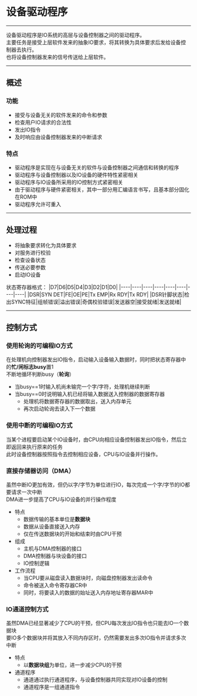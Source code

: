 
# 设备驱动程序

---
设备驱动程序是IO系统的高层与设备控制器之间的驱动程序。  
主要任务是接受上层软件发来的抽象IO要求，将其转换为具体要求后发给设备控制器去执行。  
也将设备控制器发来的信号传送给上层软件。

---
## 概述
### 功能
* 接受与设备无关的软件发来的命令和参数
* 检查用户IO请求的合法性
* 发出IO指令
* 及时响应由设备控制器发来的中断请求

### 特点
* 驱动程序是实现在与设备无关的软件与设备控制器之间通信和转换的程序
* 驱动程序与设备控制器以及IO设备的硬件特性紧密相关
* 驱动程序与IO设备所采用的IO控制方式紧密相关
* 由于驱动程序与硬件紧密相关，其中一部分用汇编语言书写，且基本部分固化在ROM中
* 驱动程序允许可重入

---
## 处理过程
* 将抽象要求转化为具体要求
* 对服务进行校验
* 检查设备状态
* 传送必要参数
* 启动IO设备

状态寄存器格式：
|D7|D6|D5|D4|D3|D2|D1|D0|
|----|----|----|----|----|----|----|----|
|DSR|SYN DET|FE|OE|PE|Tx EMP|Rx RDY|Tx RDY|
|DSR针脚状态|检出SYNC特征|组帧错误|溢出错误|奇偶校验错误|发送器空|接受就绪|发送就绪|

---
## 控制方式
### 使用轮询的可编程IO方式
在处理机向控制器发出IO指令，启动输入设备输入数据时，同时把状态寄存器中的**忙/闲标志busy**置1  
不断地循环判断busy（**轮询**）
* 当busy==1时输入机尚未输完一个字/字符，处理机继续判断
* 当busy==0时说明输入机已经将输入数据送入控制器的数据寄存器
    * 处理机将数据寄存器的数据取出，送入内存单元
    * 再次启动轮询去读入下一个数据

### 使用中断的可编程IO方式
当某个进程要启动某个IO设备时，由CPU向相应设备控制器发出IO指令，然后立即返回来执行原来的任务  
此时设备控制器按照指令去控制相应设备，CPU与IO设备并行操作。

### 直接存储器访问（DMA）
虽然中断IO更加有效，但仍以字/字节为单位进行IO，每次完成一个字/字节的IO都要请求一次中断  
DMA进一步提高了CPU与IO设备的并行操作程度
* 特点
    * 数据传输的基本单位是**数据块**
    * 数据从设备直接送入内存
    * 仅在传送数据块的开始和结束时由CPU干预
* 组成
    * 主机与DMA控制器的接口
    * DMA控制器与块设备的接口
    * IO控制逻辑
* 工作流程
    * 当CPU要从磁盘读入数据块时，向磁盘控制器发出读命令
    * 命令被送入命令寄存器CR中
    * 同时，将要读入的数据的始址送入内存地址寄存器MAR中

### IO通道控制方式
虽然DMA已经显著减少了CPU的干预，但CPU每次发出IO指令也只能去IO一个数据块  
要IO多个数据块并将其放入不同内存区时，仍然需要发出多次IO指令并请求多次中断  
* 特点
    * 以**数据块组**为单位，进一步减少CPU的干预
* 通道程序
    * 通道通过执行通道程序，与设备控制器共同实现对IO设备的控制
    * 通道程序是一组通道指令